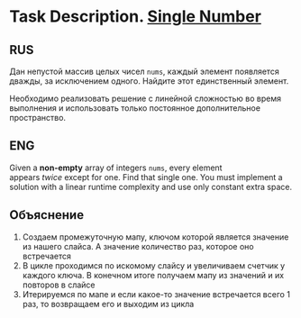 # Task Description. [Single Number](https://leetcode.com/explore/interview/card/top-interview-questions-easy/92/array/549/)

## RUS

Дан непустой массив целых чисел `nums`, каждый элемент появляется дважды, за исключением одного. Найдите этот единственный элемент.

Необходимо реализовать решение с линейной сложностью во время выполнения и использовать только постоянное дополнительное пространство.

## ENG

Given a **non-empty** array of integers `nums`, every element appears _twice_ except for one. Find that single one.
You must implement a solution with a linear runtime complexity and use only constant extra space.

## Объяснение
1. Создаем промежуточную мапу, ключом которой является значение из нашего слайса. А значение количество раз, которое оно встречается
2. В цикле проходимся по искомому слайсу и увеличиваем счетчик у каждого ключа. В конечном итоге получаем мапу из значений и их повторов в слайсе
3. Итерируемся по мапе и если какое-то значение встречается всего 1 раз, то возвращаем его и выходим из цикла